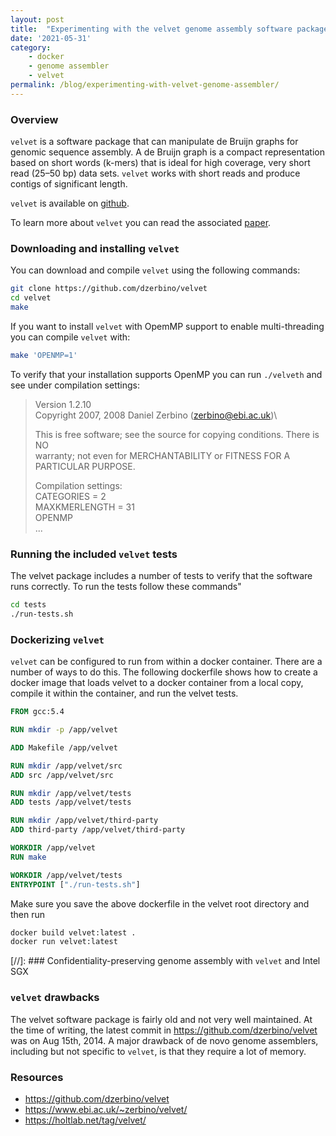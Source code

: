 ```yaml
---
layout: post
title:  "Experimenting with the velvet genome assembly software package"
date: '2021-05-31'
category:
    - docker
    - genome assembler
    - velvet
permalink: /blog/experimenting-with-velvet-genome-assembler/
---
```


### Overview

`velvet` is a software package that can manipulate de Bruijn graphs for genomic sequence assembly.
A de Bruijn graph is a compact representation based on short words (k-mers) that is ideal for high coverage,
very short read (25–50 bp) data sets. `velvet` works with short reads and produce contigs of significant length.

`velvet` is available on [github](https://github.com/dzerbino/velvet).

To learn more about `velvet` you can read the associated
[paper](https://genome.cshlp.org/content/18/5/821.short).

### Downloading and installing `velvet`

You can download and compile `velvet` using the following commands:

```bash
git clone https://github.com/dzerbino/velvet
cd velvet
make
```

If you want to install `velvet` with OpemMP support to enable multi-threading you can compile `velvet` with:

```bash
make 'OPENMP=1'
```

To verify that your installation supports OpenMP you can run `./velveth` and see under compilation settings:

> Version 1.2.10\
> Copyright 2007, 2008 Daniel Zerbino (zerbino@ebi.ac.uk)\
>
> This is free software; see the source for copying conditions.  There is NO\
> warranty; not even for MERCHANTABILITY or FITNESS FOR A PARTICULAR PURPOSE.
> 
> Compilation settings:\
> CATEGORIES = 2\
> MAXKMERLENGTH = 31\
> OPENMP\
> ...


### Running the included `velvet` tests

The velvet package includes a number of tests to verify that the software runs correctly.
To run the tests follow these commands"

```bash
cd tests
./run-tests.sh
```


### Dockerizing `velvet`

`velvet` can be configured to run from within a docker container. There are a number of ways to do this.
The following dockerfile shows how to create a docker image that
loads velvet to a docker container from a local copy, compile it within the container,
and run the velvet tests.

```dockerfile
FROM gcc:5.4

RUN mkdir -p /app/velvet

ADD Makefile /app/velvet

RUN mkdir /app/velvet/src
ADD src /app/velvet/src

RUN mkdir /app/velvet/tests
ADD tests /app/velvet/tests

RUN mkdir /app/velvet/third-party
ADD third-party /app/velvet/third-party

WORKDIR /app/velvet
RUN make

WORKDIR /app/velvet/tests
ENTRYPOINT ["./run-tests.sh"]
```

Make sure you save the above dockerfile in the velvet root directory and then run

```bash
docker build velvet:latest .
docker run velvet:latest
```

[//]: ### Confidentiality-preserving genome assembly with `velvet` and Intel SGX

### `velvet` drawbacks
The velvet software package is fairly old and not very well maintained. At the time of writing,
the latest commit in https://github.com/dzerbino/velvet was on Aug 15th, 2014. A major drawback
of de novo genome assemblers, including but not specific to `velvet`, is that they require a lot
of memory.


### Resources

* https://github.com/dzerbino/velvet
* https://www.ebi.ac.uk/~zerbino/velvet/
* https://holtlab.net/tag/velvet/
